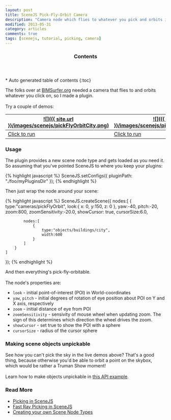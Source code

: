 ```yaml
---
layout: post
title: SceneJS Pick-Fly-Orbit Camera
description: "Camera node which flies to whatever you pick and orbits it"
modified: 2013-05-31
category: articles
comments: true
tags: [scenejs, tutorial, picking, camera]
---
```



<section id="table-of-contents" class="toc">
  <header>
    <h3>Contents</h3>
  </header>
<div id="drawer" markdown="1">
*  Auto generated table of contents
{:toc}
</div>
</section><!-- /#table-of-contents -->

The folks over at [BIMSurfer.org](http://bimsurfer.org) needed a
 camera that flies to and orbits whatever you click on, so I made a plugin.<br><br>Try a couple of demos:

[![]({{ site.url }}/images/scenejs/pickFlyOrbitCity.png)](http://scenejs.org/examples/pages/demos/pickFlyOrbitCity.html) | [![]({{ site.url }}/images/scenejs/pickFlyOrbitTerrain.png)](http://scenejs.org/examples/index.html#cameras_pickFlyOrbit_terrain)
----|----
[Click to run](http://scenejs.org/examples/pages/demos/pickFlyOrbitCity.html) | [Click to run](http://scenejs.org/examples/pages/demos/pickFlyOrbitTerrain.html)

### Usage
The plugin provides a new scene node type and gets loaded as you need it. So assuming that you've
pointed SceneJS to where you keep your plugins:

{% highlight javascript %}
SceneJS.setConfigs({
    pluginPath: "./foo/myPluginsDir"
});
{% endhighlight %}

Then just wrap the node around your scene:

{% highlight javascript %}
SceneJS.createScene({
    nodes:[
        {
            type:"cameras/pickFlyOrbit",
            look:{ x: 0, y:150, z: 0 },
            yaw:-40,
            pitch:-20,
            zoom:800,
            zoomSensitivity:-20.0,
            showCursor: true,
            cursorSize:6.0,

            nodes:[
                {
                    type:"objects/buildings/city",
                    width:600
                }
            ]
        }
    ]
});
{% endhighlight %}

And then everything's pick-fly-orbitable.<br><br>The node's properties are:

* ```look``` - initial point-of-interest (POI) in World-coordinates
* ```yaw```, ```pitch``` - initial degrees of rotation of eye position about POI on Y and X axis, respectively
* ```zoom``` - initial distance of eye from POI
* ```zoomSensitivity``` - sensivity of mouse wheel when updating zoom. The sign of this determines which direction the wheel drives the zoom.
* ```showCursor``` - set true to show the POI with a sphere
* ```cursorSize``` - radius of the cursor sphere

### Making scene objects unpickable

See how you can't pick the sky in the live demos above? That's a good thing, because otherwise you'd be able to orbit
a point on the skybox, which would be rather a Truman Show moment!<br><br>Learn how to make objects unpickable in
 [this API example](http://scenejs.org/examples.html?page=disablePicking&showCode=true).

### Read More
* [Picking in SceneJS]({{site.url}}/articles/scenejs-picking)
* [Fast Ray Picking in SceneJS]({{site.url}}/articles/scenejs-ray-picking)
* [Creating your own Scene Node Types](/articles/scenejs-node-types)